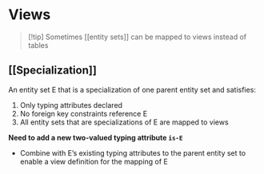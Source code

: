 # Views

> [!tip] Sometimes [[entity sets]] can be mapped to views instead of tables

## [[Specialization]]
An entity set E that is a specialization of one parent entity set and satisfies:
1. Only typing attributes declared
2. No foreign key constraints reference E
3. All entity sets that are specializations of E are mapped to views

**Need to add a new two-valued typing attribute `is-E`**
* Combine with E’s existing typing attributes to the parent entity set to enable a view definition for the mapping of E
